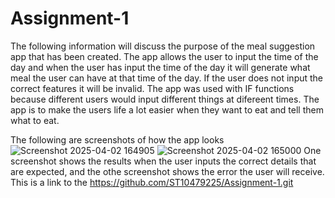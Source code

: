 # Assignment-1
The following information will discuss the purpose of the meal suggestion app that has been created. The app allows the user to input the time of the day and when the user has input the time of the day it will generate what meal the user can have at that time of the day. If the user does not input the correct features it will be invalid. The app was used with IF functions because different users would input different things at difereent times. The app is to make the users life a lot easier when they want to eat and tell them what to eat.

The following are screenshots of how the app looks 
![Screenshot 2025-04-02 164905](https://github.com/user-attachments/assets/6cd7978b-3d35-4fd4-a5c6-6b7d5baf914f)
![Screenshot 2025-04-02 165000](https://github.com/user-attachments/assets/dd7a05d3-8fcf-46c5-a4b9-0e979068afd2)
One screenshot shows the results when the user inputs the correct details that are expected, and the othe screenshot shows the error the user will receive.
This is a link to the https://github.com/ST10479225/Assignment-1.git
